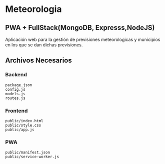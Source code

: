 # Meteorologia
## PWA + FullStack(MongoDB, Expresss,NodeJS)

Aplicación web para la gestión de previsiones meteorologicas y municipios en los que se dan dichas previsiones.

## Archivos Necesarios

### Backend
 
    package.json
    config.js
    models.js
    routes.js

### Frontend

    public/index.html
    public/style.css
    public/app.js

### PWA

    public/manifest.json
    public/service-worker.js


